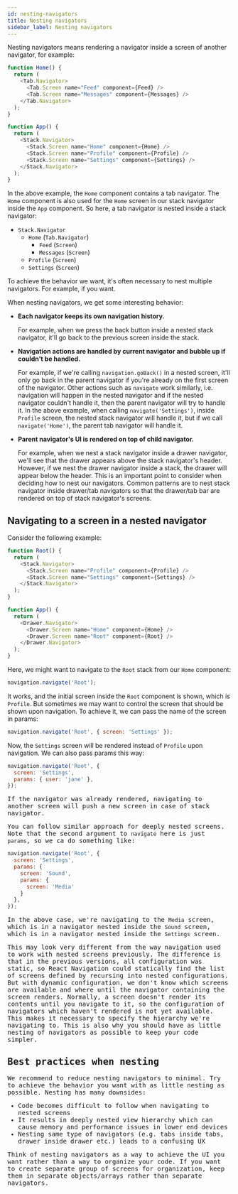 ```yaml
---
id: nesting-navigators
title: Nesting navigators
sidebar_label: Nesting navigators
---
```


Nesting navigators means rendering a navigator inside a screen of another navigator, for example:

```js
function Home() {
  return (
    <Tab.Navigator>
      <Tab.Screen name="Feed" component={Feed} />
      <Tab.Screen name="Messages" component={Messages} />
    </Tab.Navigator>
  );
}

function App() {
  return (
    <Stack.Navigator>
      <Stack.Screen name="Home" component={Home} />
      <Stack.Screen name="Profile" component={Profile} />
      <Stack.Screen name="Settings" component={Settings} />
    </Stack.Navigator>
  );
}
```

In the above example, the `Home` component contains a tab navigator. The `Home` component is also used for the `Home` screen in our stack navigator inside the `App` component. So here, a tab navigator is nested inside a stack navigator:

- `Stack.Navigator`
  - `Home` (`Tab.Navigator`)
    - `Feed` (`Screen`)
    - `Messages` (`Screen`)
  - `Profile` (`Screen`)
  - `Settings` (`Screen`)

To achieve the behavior we want, it's often necessary to nest multiple navigators. For example, if you want.

When nesting navigators, we get some interesting behavior:

- **Each navigator keeps its own navigation history.**

  For example, when we press the back button inside a nested stack navigator, it'll go back to the previous screen inside the stack.

- **Navigation actions are handled by current navigator and bubble up if couldn't be handled.**

  For example, if we're calling `navigation.goBack()` in a nested screen, it'll only go back in the parent navigator if you're already on the first screen of the navigator. Other actions such as `navigate` work similarly, i.e. navigation will happen in the nested navigator and if the nested navigator couldn't handle it, then the parent navigator will try to handle it. In the above example, when calling `navigate('Settings')`, inside `Profile` screen, the nested stack navigator will handle it, but if we call `navigate('Home')`, the parent tab navigator will handle it.

- **Parent navigator's UI is rendered on top of child navigator.**

  For example, when we nest a stack navigator inside a drawer navigator, we'll see that the drawer appears above the stack navigator's header. However, if we nest the drawer navigator inside a stack, the drawer will appear below the header. This is an important point to consider when deciding how to nest our navigators. Common patterns are to nest stack navigator inside drawer/tab navigators so that the drawer/tab bar are rendered on top of stack navigator's screens.

## Navigating to a screen in a nested navigator

Consider the following example:

```js
function Root() {
  return (
    <Stack.Navigator>
      <Stack.Screen name="Profile" component={Profile} />
      <Stack.Screen name="Settings" component={Settings} />
    </Stack.Navigator>
  );
}

function App() {
  return (
    <Drawer.Navigator>
      <Drawer.Screen name="Home" component={Home} />
      <Drawer.Screen name="Root" component={Root} />
    </Drawer.Navigator>
  );
}
```

Here, we might want to navigate to the `Root` stack from our `Home` component:

```js
navigation.navigate('Root');
```

It works, and the initial screen inside the `Root` component is shown, which is `Profile`. But sometimes we may want to control the screen that should be shown upon navigation. To achieve it, we can pass the name of the screen in params:

```js
navigation.navigate('Root', { screen: 'Settings' });
```

Now, the `Settings` screen will be rendered instead of `Profile` upon navigation. We can also pass params this way:

<samp id="nest-navigators" />

```js
navigation.navigate('Root', {
  screen: 'Settings',
  params: { user: 'jane' },
});
```

If the navigator was already rendered, navigating to another screen will push a new screen in case of stack navigator.

You can follow similar approach for deeply nested screens. Note that the second argument to `navigate` here is just `params`, so we ca do something like:

```js
navigation.navigate('Root', {
  screen: 'Settings',
  params: {
    screen: 'Sound',
    params: {
      screen: 'Media'
    }
  },
});
```

In the above case, we're navigating to the `Media` screen, which is in a navigator nested inside the `Sound` screen, which is in a navigator nested inside the `Settings` screen.

This may look very different from the way navigation used to work with nested screens previously. The difference is that in the previous versions, all configuration was static, so React Navigation could statically find the list of screens defined by recursing into nested configurations. But with dynamic configuration, we don't know which screens are available and where until the navigator containing the screen renders. Normally, a screen doesn't render its contents until you navigate to it, so the configuration of navigators which haven't rendered is not yet available. This makes it necessary to specify the hierarchy we're navigating to. This is also why you should have as little nesting of navigators as possible to keep your code simpler.

## Best practices when nesting

We recommend to reduce nesting navigators to minimal. Try to achieve the behavior you want with as little nesting as possible. Nesting has many downsides:

- Code becomes difficult to follow when navigating to nested screens
- It results in deeply nested view hierarchy which can cause memory and performance issues in lower end devices
- Nesting same type of navigators (e.g. tabs inside tabs, drawer inside drawer etc.) leads to a confusing UX

Think of nesting navigators as a way to achieve the UI you want rather than a way to organize your code. If you want to create separate group of screens for organization, keep them in separate objects/arrays rather than separate navigators.
